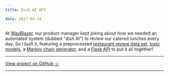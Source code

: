 ```yaml
---
title: Dish AI API

date: 2017-04-18
---
```


At [WayBlazer](https://www.wayblazer.ai/), our product manager kept joking about how we needed an automated system (dubbed "dish AI") to review our catered lunches every day. So I built it, featuring a preprocessed [restaurant review data set](https://www.yelp.com/dataset_challenge), [topic models](https://rstudio-pubs-static.s3.amazonaws.com/79360_850b2a69980c4488b1db95987a24867a.html), a [Markov chain generator](https://en.wikipedia.org/wiki/Markov_chain#Markov_text_generators), and a [Flask API](http://flask.pocoo.org/) to put it all together!

---

<a href="https://github.com/melanietosik/dish-ai" class="pa3 tc ba br2 db">View project on GitHub &#x263A;&#xFE0E;</a>

---
